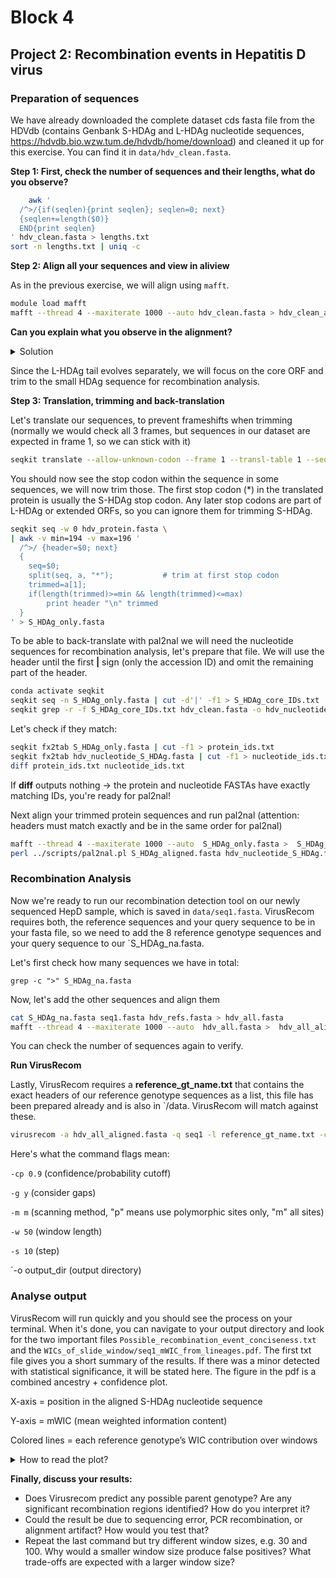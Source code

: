 # Block 4

## Project 2: Recombination events in Hepatitis D virus

### Preparation of sequences

We have already downloaded the complete dataset cds fasta file from the HDVdb (contains Genbank S-HDAg and L-HDAg nucleotide sequences, https://hdvdb.bio.wzw.tum.de/hdvdb/home/download) and cleaned it up for this exercise. You can find it in `data/hdv_clean.fasta`.

**Step 1: First, check the number of sequences and their lengths, what do you observe?**

```bash
    awk '
  /^>/{if(seqlen){print seqlen}; seqlen=0; next}
  {seqlen+=length($0)}
  END{print seqlen}
' hdv_clean.fasta > lengths.txt
sort -n lengths.txt | uniq -c
```
**Step 2: Align all your sequences and view in aliview**

As in the previous exercise, we will align using `mafft`.

```bash
module load mafft
mafft --thread 4 --maxiterate 1000 --auto hdv_clean.fasta > hdv_clean_aligned.fasta
```
**Can you explain what you observe in the alignment?**

<details>
  <summary>
    Solution
  </summary>
Most sequences are around 580-588bp or 642-645 bp long, corresponding to the two isoforms of HDAg, short and long. The alignment shows nicely, that the sequences differ in their last amino acids, that are a result of the RNA editing.
</details>


Since the L-HDAg tail evolves separately, we will focus on the core ORF and trim to the small HDAg sequence for recombination analysis.

**Step 3: Translation, trimming and back-translation**

Let's translate our sequences, to prevent frameshifts when trimming (normally we would check all 3 frames, but sequences in our dataset are expected in frame 1, so we can stick with it)

```bash
seqkit translate --allow-unknown-codon --frame 1 --transl-table 1 --seq-type dna --threads 2 hdv_clean.fasta > hdv_protein.fasta
```
You should now see the stop codon within the sequence in some sequences, we will now trim those.
The first stop codon (*) in the translated protein is usually the S-HDAg stop codon. Any later stop codons are part of L-HDAg or extended ORFs, so you can ignore them for trimming S-HDAg.

```bash
seqkit seq -w 0 hdv_protein.fasta \
| awk -v min=194 -v max=196 '
  /^>/ {header=$0; next} 
  {
    seq=$0;
    split(seq, a, "*");           # trim at first stop codon
    trimmed=a[1];
    if(length(trimmed)>=min && length(trimmed)<=max)
        print header "\n" trimmed
  }
' > S_HDAg_only.fasta
```

To be able to back-translate with pal2nal we will need the nucleotide sequences for recombination analysis, let's prepare that file. We will use the header until the first **|** sign (only the accession ID) and omit the remaining part of the header.

```bash
conda activate seqkit
seqkit seq -n S_HDAg_only.fasta | cut -d'|' -f1 > S_HDAg_core_IDs.txt
seqkit grep -r -f S_HDAg_core_IDs.txt hdv_clean.fasta -o hdv_nucleotide_S_HDAg.fasta
```

Let's check if they match:

```bash
seqkit fx2tab S_HDAg_only.fasta | cut -f1 > protein_ids.txt
seqkit fx2tab hdv_nucleotide_S_HDAg.fasta | cut -f1 > nucleotide_ids.txt
diff protein_ids.txt nucleotide_ids.txt
```

If **diff** outputs nothing → the protein and nucleotide FASTAs have exactly matching IDs, you're ready for pal2nal!

Next align your trimmed protein sequences and run pal2nal (attention: headers must match exactly and be in the same order for pal2nal)

```bash
mafft --thread 4 --maxiterate 1000 --auto  S_HDAg_only.fasta >  S_HDAg_aligned.fasta
perl ../scripts/pal2nal.pl S_HDAg_aligned.fasta hdv_nucleotide_S_HDAg.fasta -output fasta -codontable 1 > S_HDAg_na.fasta
```

### Recombination Analysis

Now we're ready to run our recombination detection tool on our newly sequenced HepD sample, which is saved in `data/seq1.fasta`.
VirusRecom requires both, the reference sequences and your query sequence to be in your fasta file, so we need to add the 8 reference genotype sequences and your query sequence to our `S_HDAg_na.fasta.

Let's first check how many sequences we have in total:

`grep -c ">" S_HDAg_na.fasta`

Now, let's add the other sequences and align them

```bash
cat S_HDAg_na.fasta seq1.fasta hdv_refs.fasta > hdv_all.fasta
mafft --thread 4 --maxiterate 1000 --auto  hdv_all.fasta >  hdv_all_aligned.fasta
```

You can check the number of sequences again to verify.

**Run VirusRecom**

Lastly, VirusRecom requires a **reference_gt_name.txt** that contains the exact headers of our reference genotype sequences as a list, this file has been prepared already and is also in `/data. VirusRecom will match against these.

```bash
virusrecom -a hdv_all_aligned.fasta -q seq1 -l reference_gt_name.txt -cp 0.9 -g y -m m -w 50 -s 10 -o output_dir
```

Here's what the command flags mean:

`-cp 0.9` (confidence/probability cutoff)

`-g y` (consider gaps)

`-m m` (scanning method, "p" means use polymorphic sites only, "m" all sites)

`-w 50` (window length)

`-s 10` (step)

`-o output_dir (output directory)


### Analyse output

VirusRecom will run quickly and you should see the process on your terminal.
When it's done, you can navigate to your output directory and look for the two important files `Possible_recombination_event_conciseness.txt` and the `WICs_of_slide_window/seq1_mWIC_from_lineages.pdf`.
The first txt file gives you a short summary of the results. If there was a minor detected with statistical significance, it will be stated here. The figure in the pdf is a combined ancestry + confidence plot.

X-axis = position in the aligned S-HDAg nucleotide sequence

Y-axis = mWIC (mean weighted information content)

Colored lines = each reference genotype’s WIC contribution over windows


<details>
  <summary>
    How to read the plot?
  </summary>
Each individual reference genotype is plotted across the alignment of the S-HDAg sequence. The highest line shows which genotype fits that region the best, while an increase of another genotype would be a predicted recombination switch. If you only observe a dominant top line, it would mean that there is no recombination in that region. The y-axis shows the mWIC. If the WIC is low, it would mean that the sequence in the window fits well to a single genotype and that any divergence is due to within-genotype mutations. If it is high, more than a single genotype could explain that region. Shortly, mWIC is a threshold/measure to decide for mutations vs. recombination.
</details>


**Finally, discuss your results:**

- Does Virusrecom predict any possible parent genotype? Are any significant recombination regions identified? How do you interpret it?
- Could the result be due to sequencing error, PCR recombination, or alignment artifact? How would you test that?
- Repeat the last command but try different window sizes, e.g. 30 and 100. Why would a smaller window size produce false positives? What trade-offs are expected with a larger window size?






